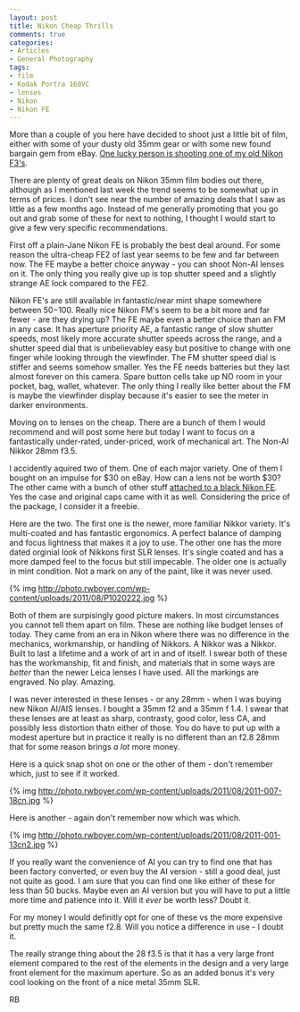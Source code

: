 ```yaml
---
layout: post
title: Nikon Cheap Thrills
comments: true
categories:
- Articles
- General Photography
tags:
- film
- Kodak Portra 160VC
- lenses
- Nikon
- Nikon FE
---
```

More than a couple of you here have decided to shoot just a little bit of film, either with some of your dusty old 35mm gear or with some new found bargain gem from eBay. <a href="http://photo.rwboyer.com/2011/03/15/we-have-a-winner-the-nikon-f3/">One lucky person is shooting one of my old Nikon F3's</a>.

There are plenty of great deals on Nikon 35mm film bodies out there, although as I mentioned last week the trend seems to be somewhat up in terms of prices. I don't see near the number of amazing deals that I saw as little as a few months ago. Instead of me generally promoting that you go out and grab some of these for next to nothing, I thought I would start to give a few very specific recommendations.

First off a plain-Jane Nikon FE is probably the best deal around. For some reason the ultra-cheap FE2 of last year seems to be few and far between now. The FE maybe a better choice anyway - you can shoot Non-AI lenses on it. The only thing you really give up is top shutter speed and a slightly strange AE lock compared to the FE2.

Nikon FE's are still available in fantastic/near mint shape somewhere between $50-$100. Really nice Nikon FM's seem to be a bit more and far fewer - are they drying up? The FE maybe even a better choice than an FM in any case. It has aperture priority AE, a fantastic range of slow shutter speeds, most likely more accurate shutter speeds across the range, and a shutter speed dial that is unbelievabley easy but positive to change with one finger while looking through the viewfinder. The FM shutter speed dial is stiffer and seems somehow smaller. Yes the FE needs batteries but they last almost forever on this camera. Spare button cells take up NO room in your pocket, bag, wallet, whatever. The only thing I really like better about the FM is maybe the viewfinder display because it's easier to see the meter in darker environments.

Moving on to lenses on the cheap. There are a bunch of them I would recommend and will post some here but today I want to focus on a fantastically under-rated, under-priced, work of mechanical art. The Non-AI Nikkor 28mm f3.5.

I accidently aquired two of them. One of each major variety. One of them I bought on an impulse for $30 on eBay. How can a lens not be worth $30? The other came with a bunch of other stuff <a href="http://photo.rwboyer.com/2011/07/07/nikon-cheap-date/">attached to a black Nikon FE</a>. Yes the case and original caps came with it as well. Considering the price of the package, I consider it a freebie.

Here are the two. The first one is the newer, more familiar Nikkor variety. It's multi-coated and has fantastic ergonomics. A perfect balance of damping and focus lightness that makes it a joy to use. The other one has the more dated orginial look of Nikkons first SLR lenses. It's single coated and has a more damped feel to the focus but still impecable. The older one is actually in mint condition. Not a mark on any of the paint, like it was never used.

{% img http://photo.rwboyer.com/wp-content/uploads/2011/08/P1020222.jpg %}

Both of them are surpisingly good picture makers. In most circumstances you cannot tell them apart on film. These are nothing like budget lenses of today. They came from an era in Nikon where there was no difference in the mechanics, workmanship, or handling of Nikkors. A Nikkor was a Nikkor. Built to last a lifetime and a work of art in and of itself. I swear both of these has the workmanship, fit and finish, and materials that in some ways are <em>better</em> than the newer Leica lenses I have used. All the markings are engraved. No play. Amazing.

I was never interested in these lenses - or any 28mm - when I was buying new Nikon AI/AIS lenses. I bought a 35mm f2 and a 35mm f 1.4. I swear that these lenses are at least as sharp, contrasty, good color, less CA, and possibly less distortion thatn either of those. You do have to put up with a modest aperture but in practice it really is no different than an f2.8 28mm that for some reason brings <em>a lot</em> more money.

Here is a quick snap shot on one or the other of them - don't remember which, just to see if it worked.

{% img http://photo.rwboyer.com/wp-content/uploads/2011/08/2011-007-18cn.jpg %}

Here is another - again don't remember now which was which.

{% img http://photo.rwboyer.com/wp-content/uploads/2011/08/2011-001-13cn2.jpg %}

If you really want the convenience of AI you can try to find one that has been factory converted, or even buy the AI version - still a good deal, just not quite as good. I am sure that you can find one like either of these for less than 50 bucks. Maybe even an AI version but you will have to put a little more time and patience into it. Will it <em>ever</em> be worth less? Doubt it.

For my money I would definitly opt for one of these vs the more expensive but pretty much the same f2.8. Will you notice a difference in use - I doubt it.

The really strange thing about the 28 f3.5 is that it has a very large front element compared to the rest of the elements in the design and a very large front element for the maximum aperture. So as an added bonus it's very cool looking on the front of a nice metal 35mm SLR.

RB
